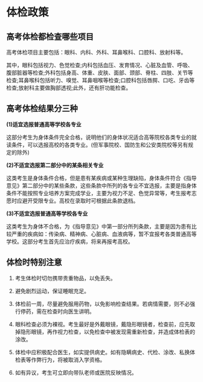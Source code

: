 # 体检政策

## 高考体检都检查哪些项目

高考体检项目主要包括：眼科、内科、外科、耳鼻喉科、口腔科、放射科等。

其中，眼科包括视力、色觉检查;内科包括血压、发育情况、心脏及血管、呼吸、腹部脏器等检查;外科包括身高、体重、皮肤、面部、颈部、脊柱、四肢、关节等检查;耳鼻喉科包括听力、嗅觉、耳鼻咽喉等检查;口腔科包括唇腭、口吃、牙齿等检查;放射科主要做胸部透视;此外，还有肝功能检查。

## 高考体检结果分三种

**(1)适宜选报普通高等学校各专业**

这部分考生为身体条件完全合格，说明他们的身体状况适合高等院校各类专业的就读条件，可以选报高校的各类专业。(但军事院校、国防生和公安类院校等另有规定的除外)

**(2)不适宜选报第二部分中的某条相关专业**

这类考生是身体条件合格，但是患有某疾病或某种生理缺陷，身体条件符合《指导意见》第二部分中的某些条款，这些条款中所列的各专业不宜选报，主要是指身体条件不能按照专业培养方案完成学业，主要为视力不足、色觉异常等，考生报考志愿时应避开受限专业。高校在录取时可根据此条款退档。

**(3)不适宜选报普通高等学校各专业**

这类考生为身体不合格，为《指导意见》中第一部分所列条款，主要是因为患有比较严重的疾病如：传染病、精神病、心脏病、血液病等，暂不宜报考各类普通高等学校。这部分考生首先应治疗疾病，将来再报考高校。

## 体检时特别注意

1. 考生体检时切勿携带贵重物品，以免丢失。

2. 避免剧烈运动，保证睡眠充足。

3. 体检前一周，尽量避免服用药物，以免影响检查结果。若病情需要，则不必强行停药，需在检查时向医生讲明。

4. 眼科检查必须为裸视。考生最好是外戴眼镜，戴隐形眼镜者，检查前，应先取掉隐形眼镜，再作视力检查，以免检查中被发现需重新检查，并造成体检表的涂改。

5. 体检中应积极配合医生，如实提供病史。如有隐瞒病史、代检、涂改、私换体检表等作弊行为，将被取消入学资格。

6. 如有异议，考生可立即向带队老师或医院反映情况。